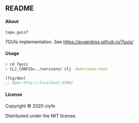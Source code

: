 ## README

#### About

`tape.guis7`

7GUIs implementation.
See https://eugenkiss.github.io/7guis/

#### Usage

```bash
> cd 7guis
> CLJ_CONFIG=../versions/ clj -Aversions:test
```

```clojure
(fig/dev)
;; Open http://localhost:9500/
```


#### License

Copyright © 2020 clyfe

Distributed under the MIT license.
